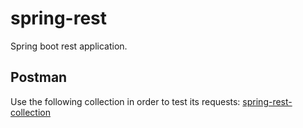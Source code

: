 # spring-rest

Spring boot rest application. 

## Postman
Use the following collection in order to test its requests:
[spring-rest-collection](https://www.postman.com/mschambeck/workspace/jobsity/collection/488527-6e936915-d6db-44dc-ac3e-c30eedcbc415)
